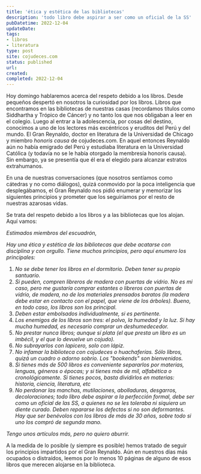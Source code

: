 ```yaml
---
title: 'ética y estética de las bibliotecas'
description: 'todo libro debe aspirar a ser como un oficial de la SS'
pubDatetime: 2022-12-04
updateDate: 
tags: 
- libros
- literatura
type: post
site: cojudeces.com
status: published
url: 
created: 
completed: 2022-12-04
---
```

Hoy domingo hablaremos acerca del respeto debido a los libros. Desde pequeños despertó en nosotros la curiosidad por los libros. Libros que encontramos en las bibliotecas de nuestras casas (recordamos títulos como Siddhartha y Trópico de Cáncer) y no tanto los que nos obligaban a leer en el colegio. Luego al entrar a la adolescencia, por cosas del destino, conocimos a uno de los lectores más excéntricos y eruditos del Perú y del mundo. El Gran Reynaldo, doctor en literatura de la Universidad de Chicago y miembro _honoris causa_ de cojudeces.com. En aquel entonces Reynaldo aún no había emigrado del Perú y estudiaba literatura en la Universidad Católica (y todavía no se le había otorgado la membresía honoris causa). Sin embargo, ya se presentía que él era el elegido para alcanzar estratos extrahumanos.

En una de nuestras conversaciones (que nosotros sentíamos como cátedras y no como diálogos), quizá conmovido por la poca inteligencia que desplegábamos, el Gran Reynaldo nos pidió enumerar y memorizar los siguientes principios y prometer que los seguiríamos por el resto de nuestras azarosas vidas.

Se trata del respeto debido a los libros y a las bibliotecas que los alojan. Aquí vamos:

_Estimados miembros del escuadrón,_

_Hay una ética y estética de las bibliotecas que debe acatarse con disciplina y con orgullo. Tiene muchos principios, pero aquí enumero los principales:_

1. _No se debe tener los libros en el dormitorio. Deben tener su propio santuario._
2. _Si pueden, compren libreros de madera con puertas de vidrio. No es mi caso, pero me gustaría comprar estantes o libreros con puertas de vidrio, de madera, no de los materiales prensados baratos (la madera debe estar en contacto con el papel, que viene de los árboles). Bueno, en todo caso, los libros son los principal._
3. _Deben estar embolsados individualmente, si es pertinente._
4. _Los enemigos de los libros son tres: el polvo, la humedad y la luz. Si hay mucha humedad, es necesario comprar un deshumedecedor._
5. _No prestar nunca libros; aunque sí plata (el que presta un libro es un imbécil, y el que lo devuelve un cojudo)._
6. _No subrayarlos con lapicero, solo con lápiz._
7. _No infamar la biblioteca con cojudeces o huachaferías. Sólo libros, quizá un cuadro o adorno sobrio. Los "bookends" son bienvenidos._
8. _Si tienes más de 500 libros es conveniente separarlos por materias, lenguas, géneros o épocas; y si tienes más de mil, alfabética o cronológicamente. Si tienes pocos, basta dividirlos en materias: historia, ciencia, literatura, etc_
9. _No perdonar las manchas, mutilaciones, abolladuras, desgarros, decoloraciones; todo libro debe aspirar a la perfección formal, debe ser como un oficial de las SS, a quienes no se les toleraba ni siquiera un diente curado. Deben repararse los defectos si no son deformantes. Hay que ser benévolos con los libros de más de 30 años, sobre todo si uno los compró de segunda mano._

_Tengo unos artículos más, pero no quiero aburrir._

A la medida de lo posible (y siempre es posible) hemos tratado de seguir los principios impartidos por el Gran Reynaldo. Aún en nuestros días más ocupados o distraídos, leemos por lo menos 10 páginas de alguno de esos libros que merecen alojarse en la biblioteca.
